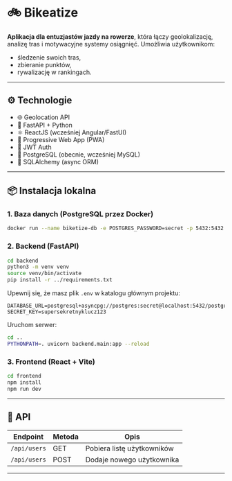# 🚲 Bikeatize

**Aplikacja dla entuzjastów jazdy na rowerze**, która łączy geolokalizację, analizę tras i motywacyjne systemy osiągnięć. Umożliwia użytkownikom:

- śledzenie swoich tras,
- zbieranie punktów,
- rywalizację w rankingach.

---

## ⚙️ Technologie

- 🌐 Geolocation API
- 🐍 FastAPI + Python
- ⚛️ ReactJS (wcześniej Angular/FastUI)
- 📱 Progressive Web App (PWA)
- 🔐 JWT Auth
- 🐘 PostgreSQL (obecnie, wcześniej MySQL)
- 🧵 SQLAlchemy (async ORM)

---

## 📦 Instalacja lokalna

### 1. Baza danych (PostgreSQL przez Docker)

```bash
docker run --name biketize-db -e POSTGRES_PASSWORD=secret -p 5432:5432 -d postgres
```

### 2. Backend (FastAPI)

```bash
cd backend
python3 -m venv venv
source venv/bin/activate
pip install -r ../requirements.txt
```

Upewnij się, że masz plik `.env` w katalogu głównym projektu:

```env
DATABASE_URL=postgresql+asyncpg://postgres:secret@localhost:5432/postgres
SECRET_KEY=supersekretnyklucz123
```

Uruchom serwer:
```bash
cd ..
PYTHONPATH=. uvicorn backend.main:app --reload
```

### 3. Frontend (React + Vite)

```bash
cd frontend
npm install
npm run dev
```

---

## 🔁 API

| Endpoint        | Metoda | Opis                     |
|-----------------|--------|--------------------------|
| `/api/users`    | GET    | Pobiera listę użytkowników |
| `/api/users`    | POST   | Dodaje nowego użytkownika |

---
